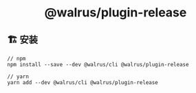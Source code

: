 <h1 align="center">
  @walrus/plugin-release
</h1>

## 🏗 安装

```
// npm
npm install --save --dev @walrus/cli @walrus/plugin-release

// yarn
yarn add --dev @walrus/cli @walrus/plugin-release
```
